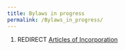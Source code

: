 ```yaml
---
title: Bylaws in progress
permalink: /Bylaws_in_progress/
---
```


1.  REDIRECT [Articles of Incorporation](/Articles_of_Incorporation "wikilink")
